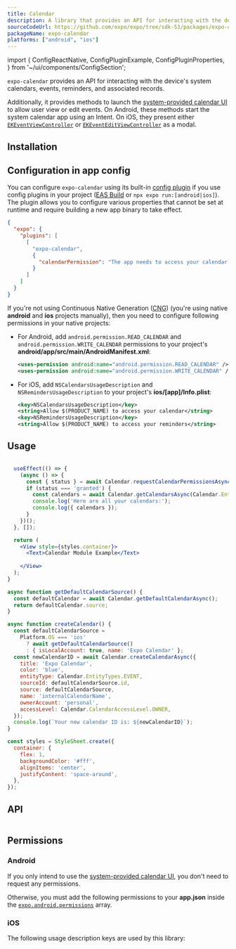 ```yaml
---
title: Calendar
description: A library that provides an API for interacting with the device's system calendars, events, reminders, and associated records.
sourceCodeUrl: https://github.com/expo/expo/tree/sdk-53/packages/expo-calendar
packageName: expo-calendar
platforms: ["android", "ios"]
---
```


import {
  ConfigReactNative,
  ConfigPluginExample,
  ConfigPluginProperties,
} from '~/ui/components/ConfigSection';

`expo-calendar` provides an API for interacting with the device's system calendars, events, reminders, and associated records.

Additionally, it provides methods to launch the [system-provided calendar UI](#launching-system-provided-calendar-dialogs) to allow user view or edit events. On Android, these methods start the system calendar app using an Intent. On iOS, they present either [`EKEventViewController`](https://developer.apple.com/documentation/eventkitui/ekeventviewcontroller) or [`EKEventEditViewController`](https://developer.apple.com/documentation/eventkitui/ekeventeditviewcontroller) as a modal.

## Installation

## Configuration in app config

You can configure `expo-calendar` using its built-in [config plugin](/config-plugins/introduction/) if you use config plugins in your project ([EAS Build](/build/introduction) or `npx expo run:[android|ios]`). The plugin allows you to configure various properties that cannot be set at runtime and require building a new app binary to take effect.

```json app.json
{
  "expo": {
    "plugins": [
      [
        "expo-calendar",
        {
          "calendarPermission": "The app needs to access your calendar."
        }
      ]
    ]
  }
}
```

If you're not using Continuous Native Generation ([CNG](/workflow/continuous-native-generation/)) (you're using native **android** and **ios** projects manually), then you need to configure following permissions in your native projects:

- For Android, add `android.permission.READ_CALENDAR` and `android.permission.WRITE_CALENDAR` permissions to your project's **android/app/src/main/AndroidManifest.xml**:

  ```xml
  <uses-permission android:name="android.permission.READ_CALENDAR" />
  <uses-permission android:name="android.permission.WRITE_CALENDAR" />
  ```

- For iOS, add `NSCalendarsUsageDescription` and `NSRemindersUsageDescription` to your project's **ios/[app]/Info.plist**:

  ```xml
  <key>NSCalendarsUsageDescription</key>
  <string>Allow $(PRODUCT_NAME) to access your calendar</string>
  <key>NSRemindersUsageDescription</key>
  <string>Allow $(PRODUCT_NAME) to access your reminders</string>
  ```

## Usage

```jsx

  useEffect(() => {
    (async () => {
      const { status } = await Calendar.requestCalendarPermissionsAsync();
      if (status === 'granted') {
        const calendars = await Calendar.getCalendarsAsync(Calendar.EntityTypes.EVENT);
        console.log('Here are all your calendars:');
        console.log({ calendars });
      }
    })();
  }, []);

  return (
    <View style={styles.container}>
      <Text>Calendar Module Example</Text>
      
    </View>
  );
}

async function getDefaultCalendarSource() {
  const defaultCalendar = await Calendar.getDefaultCalendarAsync();
  return defaultCalendar.source;
}

async function createCalendar() {
  const defaultCalendarSource =
    Platform.OS === 'ios'
      ? await getDefaultCalendarSource()
      : { isLocalAccount: true, name: 'Expo Calendar' };
  const newCalendarID = await Calendar.createCalendarAsync({
    title: 'Expo Calendar',
    color: 'blue',
    entityType: Calendar.EntityTypes.EVENT,
    sourceId: defaultCalendarSource.id,
    source: defaultCalendarSource,
    name: 'internalCalendarName',
    ownerAccount: 'personal',
    accessLevel: Calendar.CalendarAccessLevel.OWNER,
  });
  console.log(`Your new calendar ID is: ${newCalendarID}`);
}

const styles = StyleSheet.create({
  container: {
    flex: 1,
    backgroundColor: '#fff',
    alignItems: 'center',
    justifyContent: 'space-around',
  },
});
```

## API

```js

```

## Permissions

### Android

If you only intend to use the [system-provided calendar UI](#launching-system-provided-calendar-dialogs), you don't need to request any permissions.

Otherwise, you must add the following permissions to your **app.json** inside the [`expo.android.permissions`](../config/app/#permissions) array.

### iOS

The following usage description keys are used by this library: